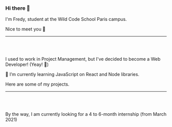 ### Hi there 👋
<p>I'm Fredy, student at the Wild Code School Paris campus. </p>
<p>Nice to meet you 🤝</p>
<hr />
<br />
<br />
<p>I used to work in Project Management, but I've decided to become a Web Developer! (Yeay! 🙌)</p>
<p>🌱 I’m currently learning JavaScript on React and Node libraries.</p>
<p>Here are some of my projects.</p>
<hr />
<br />

<br />
<p>By the way, I am currently looking for a 4 to 6-month internship (from March 2021)</p>

<!--
**FredyLy/FredyLy** is a ✨ _special_ ✨ repository because its `README.md` (this file) appears on your GitHub profile.

Here are some ideas to get you started:

- 🔭 I’m currently working on ...
- 🌱 I’m currently learning ...
- 👯 I’m looking to collaborate on ...
- 🤔 I’m looking for help with ...
- 💬 Ask me about ...
- 📫 How to reach me: ...
- 😄 Pronouns: ...
- ⚡ Fun fact: ...
-->
